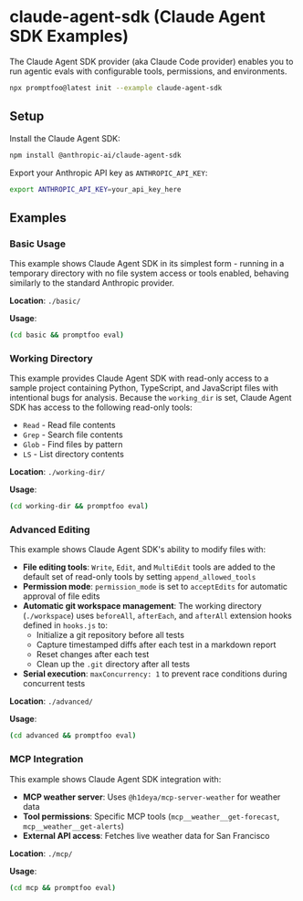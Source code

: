 # claude-agent-sdk (Claude Agent SDK Examples)

The Claude Agent SDK provider (aka Claude Code provider) enables you to run agentic evals with configurable tools, permissions, and environments.

```bash
npx promptfoo@latest init --example claude-agent-sdk
```

## Setup

Install the Claude Agent SDK:

```bash
npm install @anthropic-ai/claude-agent-sdk
```

Export your Anthropic API key as `ANTHROPIC_API_KEY`:

```bash
export ANTHROPIC_API_KEY=your_api_key_here
```

## Examples

### Basic Usage

This example shows Claude Agent SDK in its simplest form - running in a temporary directory with no file system access or tools enabled, behaving similarly to the standard Anthropic provider.

**Location**: `./basic/`

**Usage**:

```bash
(cd basic && promptfoo eval)
```

### Working Directory

This example provides Claude Agent SDK with read-only access to a sample project containing Python, TypeScript, and JavaScript files with intentional bugs for analysis. Because the `working_dir` is set, Claude Agent SDK has access to the following read-only tools:

- `Read` - Read file contents
- `Grep` - Search file contents
- `Glob` - Find files by pattern
- `LS` - List directory contents

**Location**: `./working-dir/`

**Usage**:

```bash
(cd working-dir && promptfoo eval)
```

### Advanced Editing

This example shows Claude Agent SDK's ability to modify files with:

- **File editing tools**: `Write`, `Edit`, and `MultiEdit` tools are added to the default set of read-only tools by setting `append_allowed_tools`
- **Permission mode**: `permission_mode` is set to `acceptEdits` for automatic approval of file edits
- **Automatic git workspace management**: The working directory (`./workspace`) uses `beforeAll`, `afterEach`, and `afterAll` extension hooks defined in `hooks.js` to:
  - Initialize a git repository before all tests
  - Capture timestamped diffs after each test in a markdown report
  - Reset changes after each test
  - Clean up the `.git` directory after all tests
- **Serial execution**: `maxConcurrency: 1` to prevent race conditions during concurrent tests

**Location**: `./advanced/`

**Usage**:

```bash
(cd advanced && promptfoo eval)
```

### MCP Integration

This example shows Claude Agent SDK integration with:

- **MCP weather server**: Uses `@h1deya/mcp-server-weather` for weather data
- **Tool permissions**: Specific MCP tools (`mcp__weather__get-forecast`, `mcp__weather__get-alerts`)
- **External API access**: Fetches live weather data for San Francisco

**Location**: `./mcp/`

**Usage**:

```bash
(cd mcp && promptfoo eval)
```
